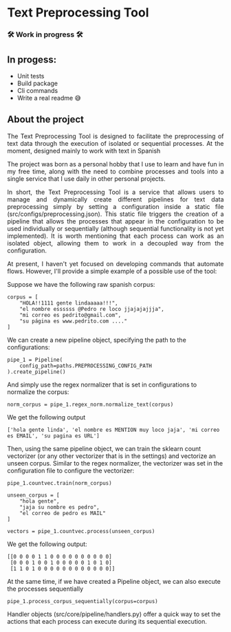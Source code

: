 # Text Preprocessing Tool

### 🛠️ Work in progress 🛠️

## In progess:

- Unit tests
- Build package
- Cli commands
- Write a real readme 😅

## About the project

<p align='justify'>The Text Preprocessing Tool is designed to facilitate the preprocessing of text data through the execution of isolated or sequential processes. At the moment, designed mainly to work with text in Spanish</p>

<p align='justify'>The project was born as a personal hobby that I use to learn and have fun in my free time, along with the need to combine processes and tools into a single service that I use daily in other personal projects.</p>

<p align='justify'>In short, the Text Preprocessing Tool is a service that allows users to manage and dynamically create different pipelines for text data preprocessing simply by setting a configuration inside a static file (src/configs/preprocessing.json). This static file triggers the creation of a pipeline that allows the processes that appear in the configuration to be used individually or sequentially (although sequential functionality is not yet implemented). It is worth mentioning that each process can work as an isolated object, allowing them to work in a decoupled way from the configuration.</p>

<p align='justify'>At present, I haven't yet focused on developing commands that automate flows. However, I'll provide a simple example of a possible use of the tool:</p>

Suppose we have the following raw spanish corpus:

```
corpus = [
    "HOLA!!1111 gente lindaaaaa!!!",
    "el nombre essssss @Pedro re loco jjajajajjja",
    "mi correo es pedrito@gmail.com",
    "su página es www.pedrito.com ...."
]
```
We can create a new pipeline object, specifying the path to the configurations:

```
pipe_1 = Pipeline(
    config_path=paths.PREPROCESSING_CONFIG_PATH
).create_pipeline()
```
And simply use the regex normalizer that is set in configurations to normalize the corpus:

```
norm_corpus = pipe_1.regex_norm.normalize_text(corpus)

```
We get the following output

```
['hola gente linda', 'el nombre es MENTION muy loco jaja', 'mi correo es EMAIL', 'su pagina es URL']
```

Then, using the same pipeline object, we can train the sklearn count vectorizer (or any other vectorizer that is in the settings) and vectorize an unseen corpus. Similar to the regex normalizer, the vectorizer was set in the configuration file to configure the vectorizer:

```
pipe_1.countvec.train(norm_corpus)

unseen_corpus = [
    "hola gente",
    "jaja su nombre es pedro",
    "el correo de pedro es MAIL"
]

vectors = pipe_1.countvec.process(unseen_corpus)

```

We get the following output:

```
[[0 0 0 0 1 1 0 0 0 0 0 0 0 0 0 0]
 [0 0 0 1 0 0 1 0 0 0 0 0 1 0 1 0]
 [1 1 0 1 0 0 0 0 0 0 0 0 0 0 0 0]]
```

At the same time, if we have created a Pipeline object, we can also execute the processes sequentially

```
pipe_1.process_corpus_sequentially(corpus=corpus)
```

Handler objects (src/core/pipeline/handlers.py) offer a quick way to set the actions that each process can execute during its sequential execution.
